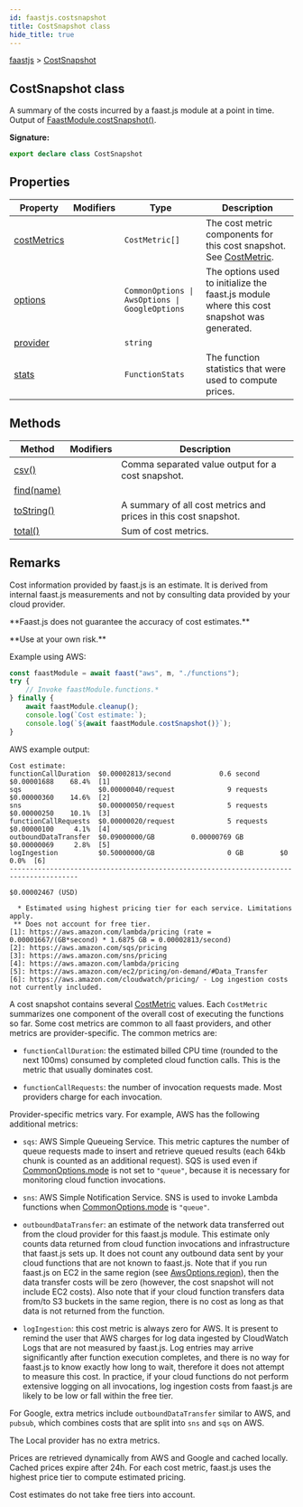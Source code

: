 ```yaml
---
id: faastjs.costsnapshot
title: CostSnapshot class
hide_title: true
---
```

[faastjs](./faastjs.md) &gt; [CostSnapshot](./faastjs.costsnapshot.md)

## CostSnapshot class

A summary of the costs incurred by a faast.js module at a point in time. Output of [FaastModule.costSnapshot()](./faastjs.faastmodule.costsnapshot.md)<!-- -->.

<b>Signature:</b>

```typescript
export declare class CostSnapshot 
```

## Properties

|  Property | Modifiers | Type | Description |
|  --- | --- | --- | --- |
|  [costMetrics](./faastjs.costsnapshot.costmetrics.md) |  | <code>CostMetric[]</code> | The cost metric components for this cost snapshot. See [CostMetric](./faastjs.costmetric.md)<!-- -->. |
|  [options](./faastjs.costsnapshot.options.md) |  | <code>CommonOptions &#124; AwsOptions &#124; GoogleOptions</code> | The options used to initialize the faast.js module where this cost snapshot was generated. |
|  [provider](./faastjs.costsnapshot.provider.md) |  | <code>string</code> |  |
|  [stats](./faastjs.costsnapshot.stats.md) |  | <code>FunctionStats</code> | The function statistics that were used to compute prices. |

## Methods

|  Method | Modifiers | Description |
|  --- | --- | --- |
|  [csv()](./faastjs.costsnapshot.csv.md) |  | Comma separated value output for a cost snapshot. |
|  [find(name)](./faastjs.costsnapshot.find.md) |  |  |
|  [toString()](./faastjs.costsnapshot.tostring.md) |  | A summary of all cost metrics and prices in this cost snapshot. |
|  [total()](./faastjs.costsnapshot.total.md) |  | Sum of cost metrics. |

## Remarks

Cost information provided by faast.js is an estimate. It is derived from internal faast.js measurements and not by consulting data provided by your cloud provider.

\*\*Faast.js does not guarantee the accuracy of cost estimates.\*\*

\*\*Use at your own risk.\*\*

Example using AWS:

```typescript
const faastModule = await faast("aws", m, "./functions");
try {
    // Invoke faastModule.functions.*
} finally {
    await faastModule.cleanup();
    console.log(`Cost estimate:`);
    console.log(`${await faastModule.costSnapshot()}`);
}

```
AWS example output:

```
Cost estimate:
functionCallDuration  $0.00002813/second            0.6 second     $0.00001688    68.4%  [1]
sqs                   $0.00000040/request             9 requests   $0.00000360    14.6%  [2]
sns                   $0.00000050/request             5 requests   $0.00000250    10.1%  [3]
functionCallRequests  $0.00000020/request             5 requests   $0.00000100     4.1%  [4]
outboundDataTransfer  $0.09000000/GB         0.00000769 GB         $0.00000069     2.8%  [5]
logIngestion          $0.50000000/GB                  0 GB         $0              0.0%  [6]
---------------------------------------------------------------------------------------
                                                                   $0.00002467 (USD)

  * Estimated using highest pricing tier for each service. Limitations apply.
 ** Does not account for free tier.
[1]: https://aws.amazon.com/lambda/pricing (rate = 0.00001667/(GB*second) * 1.6875 GB = 0.00002813/second)
[2]: https://aws.amazon.com/sqs/pricing
[3]: https://aws.amazon.com/sns/pricing
[4]: https://aws.amazon.com/lambda/pricing
[5]: https://aws.amazon.com/ec2/pricing/on-demand/#Data_Transfer
[6]: https://aws.amazon.com/cloudwatch/pricing/ - Log ingestion costs not currently included.

```
A cost snapshot contains several [CostMetric](./faastjs.costmetric.md) values. Each `CostMetric` summarizes one component of the overall cost of executing the functions so far. Some cost metrics are common to all faast providers, and other metrics are provider-specific. The common metrics are:

- `functionCallDuration`<!-- -->: the estimated billed CPU time (rounded to the next 100ms) consumed by completed cloud function calls. This is the metric that usually dominates cost.

- `functionCallRequests`<!-- -->: the number of invocation requests made. Most providers charge for each invocation.

Provider-specific metrics vary. For example, AWS has the following additional metrics:

- `sqs`<!-- -->: AWS Simple Queueing Service. This metric captures the number of queue requests made to insert and retrieve queued results (each 64kb chunk is counted as an additional request). SQS is used even if [CommonOptions.mode](./faastjs.commonoptions.mode.md) is not set to `"queue"`<!-- -->, because it is necessary for monitoring cloud function invocations.

- `sns`<!-- -->: AWS Simple Notification Service. SNS is used to invoke Lambda functions when [CommonOptions.mode](./faastjs.commonoptions.mode.md) is `"queue"`<!-- -->.

- `outboundDataTransfer`<!-- -->: an estimate of the network data transferred out from the cloud provider for this faast.js module. This estimate only counts data returned from cloud function invocations and infrastructure that faast.js sets up. It does not count any outbound data sent by your cloud functions that are not known to faast.js. Note that if you run faast.js on EC2 in the same region (see [AwsOptions.region](./faastjs.awsoptions.region.md)<!-- -->), then the data transfer costs will be zero (however, the cost snapshot will not include EC2 costs). Also note that if your cloud function transfers data from/to S3 buckets in the same region, there is no cost as long as that data is not returned from the function.

- `logIngestion`<!-- -->: this cost metric is always zero for AWS. It is present to remind the user that AWS charges for log data ingested by CloudWatch Logs that are not measured by faast.js. Log entries may arrive significantly after function execution completes, and there is no way for faast.js to know exactly how long to wait, therefore it does not attempt to measure this cost. In practice, if your cloud functions do not perform extensive logging on all invocations, log ingestion costs from faast.js are likely to be low or fall within the free tier.

For Google, extra metrics include `outboundDataTransfer` similar to AWS, and `pubsub`<!-- -->, which combines costs that are split into `sns` and `sqs` on AWS.

The Local provider has no extra metrics.

Prices are retrieved dynamically from AWS and Google and cached locally. Cached prices expire after 24h. For each cost metric, faast.js uses the highest price tier to compute estimated pricing.

Cost estimates do not take free tiers into account.
